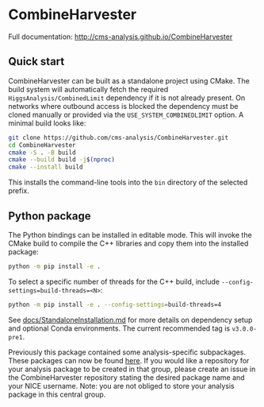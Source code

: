# CombineHarvester

Full documentation: http://cms-analysis.github.io/CombineHarvester

## Quick start

CombineHarvester can be built as a standalone project using CMake. The
build system will automatically fetch the required
`HiggsAnalysis/CombinedLimit` dependency if it is not already present.
On networks where outbound access is blocked the dependency must be
cloned manually or provided via the `USE_SYSTEM_COMBINEDLIMIT` option.
A minimal build looks like:

```bash
git clone https://github.com/cms-analysis/CombineHarvester.git
cd CombineHarvester
cmake -S . -B build
cmake --build build -j$(nproc)
cmake --install build
```

This installs the command-line tools into the `bin` directory of the
selected prefix.

## Python package

The Python bindings can be installed in editable mode. This will invoke
the CMake build to compile the C++ libraries and copy them into the
installed package:

```bash
python -m pip install -e .
```

To select a specific number of threads for the C++ build, include
`--config-settings=build-threads=<N>`:

```bash
python -m pip install -e . --config-settings=build-threads=4
```

See [docs/StandaloneInstallation.md](docs/StandaloneInstallation.md) for
more details on dependency setup and optional Conda environments. The
current recommended tag is `v3.0.0-pre1`.

Previously this package contained some analysis-specific subpackages. These packages can now be found [here](https://gitlab.cern.ch/cms-hcg/ch-areas). If you would like a repository for your analysis package to be created in that group, please create an issue in the CombineHarvester repository stating the desired package name and your NICE username. Note: you are not obliged to store your analysis package in this central group.
